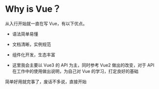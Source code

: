 # Why is Vue？

<!-- 从入行开始就一直在写 React，为什么我会把 Vue 放在其他框架之前先做写呢。 -->
从入行开始就一直在写 Vue，有以下优点。

- 语法简单易懂

- 文档清晰，实例规范

- 组件化开发，生态丰富

- 这里我会主要以 Vue3 的 API 为主，同时参考 Vue2 做出的改变，对于 API 在工作中的使用做出说明，为自己对 Vue 的学习，打定良好的基础

简单好用就完事了，废话不多说，直接开始
